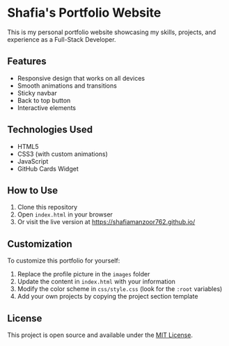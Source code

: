 # Shafia's Portfolio Website

This is my personal portfolio website showcasing my skills, projects, and experience as a Full-Stack Developer.

## Features

- Responsive design that works on all devices
- Smooth animations and transitions
- Sticky navbar
- Back to top button
- Interactive elements

## Technologies Used

- HTML5
- CSS3 (with custom animations)
- JavaScript
- GitHub Cards Widget

## How to Use

1. Clone this repository
2. Open `index.html` in your browser
3. Or visit the live version at https://shafiamanzoor762.github.io/

## Customization

To customize this portfolio for yourself:

1. Replace the profile picture in the `images` folder
2. Update the content in `index.html` with your information
3. Modify the color scheme in `css/style.css` (look for the `:root` variables)
4. Add your own projects by copying the project section template

## License

This project is open source and available under the [MIT License](LICENSE).
